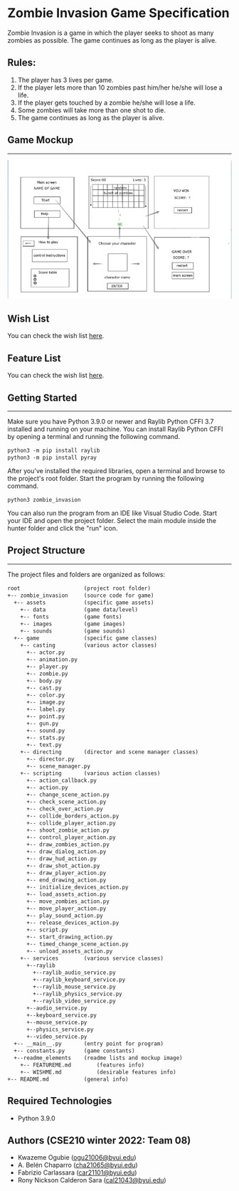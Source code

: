 # Zombie Invasion Game Specification
Zombie Invasion is a game in which the player seeks to shoot as many zombies as possible. 
The game continues as long as the player is alive.

## Rules:
1. The player has 3 lives per game.
2. If the player lets more than 10 zombies past him/her he/she will lose a life.
3. If the player gets touched by a zombie he/she will lose a life.
4. Some zombies will take more than one shot to die.
5. The game continues as long as the player is alive.

## Game Mockup
---
![Game's mockup](./zombie_invasion/readme_elements/project_mockup.png)

## Wish List

You can check the wish list [here](.\zombie_invasion\readme_elements\WISHME.md).

## Feature List

You can check the wish list [here](.\zombie_invasion\readme_elements\FEATUREME.md).


## Getting Started
---
Make sure you have Python 3.9.0 or newer and Raylib Python CFFI 3.7 installed and running on your machine. You can install Raylib Python CFFI by opening a terminal and running the following command.
```
python3 -m pip install raylib
python3 -m pip install pyray
```
After you've installed the required libraries, open a terminal and browse to the project's root folder. Start the program by running the following command.
```
python3 zombie_invasion 
```
You can also run the program from an IDE like Visual Studio Code. Start your IDE and open the 
project folder. Select the main module inside the hunter folder and click the "run" icon.


## Project Structure
---
The project files and folders are organized as follows:
```
root                    (project root folder)
+-- zombie_invasion     (source code for game)
  +-- assets            (specific game assets)
    +-- data            (game data/level)
    +-- fonts           (game fonts)
    +-- images          (game images)
    +-- sounds          (game sounds)
  +-- game              (specific game classes)
    +-- casting         (various actor classes)
      +-- actor.py
      +-- animation.py
      +-- player.py
      +-- zombie.py
      +-- body.py
      +-- cast.py
      +-- color.py
      +-- image.py
      +-- label.py
      +-- point.py
      +-- gun.py
      +-- sound.py
      +-- stats.py
      +-- text.py
    +-- directing       (director and scene manager classes)
      +-- director.py
      +-- scene_manager.py
    +-- scripting       (various action classes)
      +-- action_callback.py
      +-- action.py
      +-- change_scene_action.py
      +-- check_scene_action.py
      +-- check_over_action.py
      +-- collide_borders_action.py
      +-- collide_player_action.py
      +-- shoot_zombie_action.py
      +-- control_player_action.py
      +-- draw_zombies_action.py
      +-- draw_dialog_action.py
      +-- draw_hud_action.py
      +-- draw_shot_action.py
      +-- draw_player_action.py
      +-- end_drawing_action.py
      +-- initialize_devices_action.py
      +-- load_assets_action.py
      +-- move_zombies_action.py
      +-- move_player_action.py
      +-- play_sound_action.py
      +-- release_devices_action.py
      +-- script.py
      +-- start_drawing_action.py
      +-- timed_change_scene_action.py
      +-- unload_assets_action.py
    +-- services        (various service classes)
      +--raylib
        +--raylib_audio_service.py
        +--raylib_keyboard_service.py
        +--raylib_mouse_service.py
        +--raylib_physics_service.py
        +--raylib_video_service.py
      +--audio_service.py
      +--keyboard_service.py
      +--mouse_service.py
      +--physics_service.py
      +--video_service.py
  +-- __main__.py       (entry point for program)
  +-- constants.py      (game constants)
  +--readme_elements    (readme lists and mockup image)
    +-- FEATUREME.md        (features info)
    +-- WISHME.md           (desirable features info)
+-- README.md           (general info)
```

## Required Technologies
* Python 3.9.0

## Authors (CSE210 winter 2022: Team 08)
* Kwazeme Ogubie (ogu21006@byui.edu)
* A. Belén Chaparro (cha21065@byui.edu)
* Fabrizio Carlassara (car21101@byui.edu)
* Rony Nickson Calderon Sara (cal21043@byui.edu)